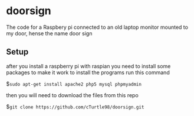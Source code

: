 # doorsign

The code for a Raspbery pi connected to an old laptop monitor mounted to my door, 
hense the name door sign

## Setup

after you install a raspberry pi with raspian you need to install some packages to make it work
to install the programs run this command

$`sudo apt-get install apache2 php5 mysql phpmyadmin`

then you will need to download the files from this repo

$`git clone https://github.com/cTurtle98/doorsign.git`
